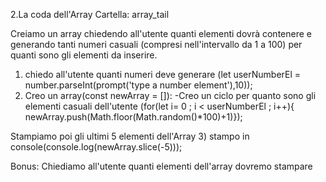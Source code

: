2.La coda dell'Array
Cartella: array_tail

Creiamo  un array chiedendo all'utente quanti elementi dovrà contenere e
generando tanti numeri casuali (compresi nell'intervallo da 1 a 100) per quanti sono gli elementi da inserire.
  1) chiedo all'utente quanti numeri deve generare (let userNumberEl = number.parseInt(prompt('type a number element'),10));
  2) Creo un array(const newArray = []):
     -Creo un ciclo per quanto sono gli elementi casuali dell'utente (for(let i= 0 ; i < userNumberEl ; i++){ newArray.push(Math.floor(Math.random()*100)+1)});    

Stampiamo poi gli ultimi 5 elementi dell'Array
3) stampo in console(console.log(newArray.slice(-5)));

Bonus:
Chiediamo all'utente quanti elementi dell'array dovremo stampare